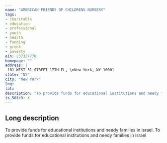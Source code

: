 ```yaml
---
name: "AMERICAN FRIENDS OF CHILDRENS NURSERY"
tags:
- charitable
- education
- professional
- youth
- health
- funding
- greek
- poverty
ein: 237327778
homepage: ""
address: |
 101 WEST 31 STREET 17TH FL, \nNew York, NY 10001
state: "NY"
city: "New York"
lng: 
lat: 
description: "To provide funds for educational institutions and needy families in israel. "
is_501c3: X
---
```


## Long description

To provide funds for educational institutions and needy families in israel. To provide funds for educational institutions and needy families in israel
